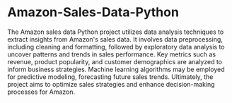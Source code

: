 # Amazon-Sales-Data-Python
The Amazon sales data Python project utilizes data analysis techniques to extract insights from Amazon's sales data. It involves data preprocessing, including cleaning and formatting, followed by exploratory data analysis to uncover patterns and trends in sales performance. Key metrics such as revenue, product popularity, and customer demographics are analyzed to inform business strategies. Machine learning algorithms may be employed for predictive modeling, forecasting future sales trends. Ultimately, the project aims to optimize sales strategies and enhance decision-making processes for Amazon.
